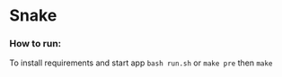 # Snake

### How to run:

To install requirements and start app `bash run.sh` or `make pre` then `make`
